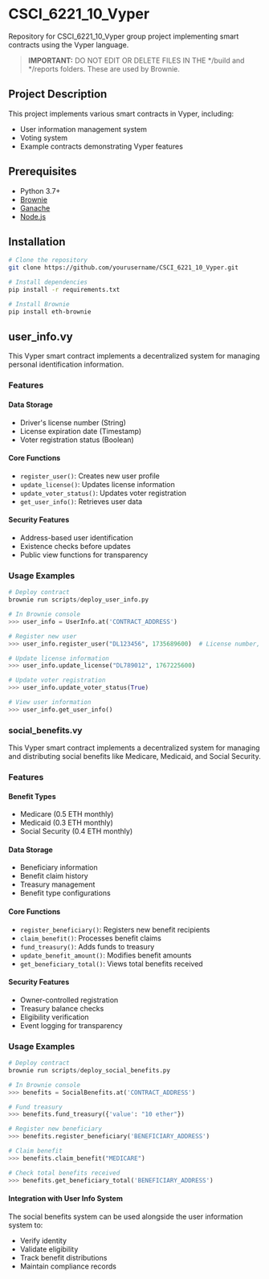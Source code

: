 # CSCI_6221_10_Vyper

Repository for CSCI_6221_10_Vyper group project implementing smart contracts using the Vyper language.

> **IMPORTANT:** DO NOT EDIT OR DELETE FILES IN THE */build and */reports folders. These are used by Brownie.

## Project Description

This project implements various smart contracts in Vyper, including:
- User information management system
- Voting system
- Example contracts demonstrating Vyper features

## Prerequisites

- Python 3.7+
- [Brownie](https://eth-brownie.readthedocs.io/)
- [Ganache](https://trufflesuite.com/ganache/)
- [Node.js](https://nodejs.org/)

## Installation

```bash
# Clone the repository
git clone https://github.com/yourusername/CSCI_6221_10_Vyper.git

# Install dependencies
pip install -r requirements.txt

# Install Brownie
pip install eth-brownie
```

## user_info.vy 

This Vyper smart contract implements a decentralized system for managing personal identification information.

### Features

#### Data Storage
- Driver's license number (String)
- License expiration date (Timestamp)
- Voter registration status (Boolean)

#### Core Functions
- `register_user()`: Creates new user profile
- `update_license()`: Updates license information
- `update_voter_status()`: Updates voter registration
- `get_user_info()`: Retrieves user data

#### Security Features
- Address-based user identification 
- Existence checks before updates
- Public view functions for transparency

### Usage Examples

```python
# Deploy contract
brownie run scripts/deploy_user_info.py

# In Brownie console
>>> user_info = UserInfo.at('CONTRACT_ADDRESS')

# Register new user
>>> user_info.register_user("DL123456", 1735689600)  # License number, expiration timestamp

# Update license information
>>> user_info.update_license("DL789012", 1767225600)

# Update voter registration
>>> user_info.update_voter_status(True)

# View user information
>>> user_info.get_user_info()

```

### social_benefits.vy

This Vyper smart contract implements a decentralized system for managing and distributing social benefits like Medicare, Medicaid, and Social Security.

### Features

#### Benefit Types
- Medicare (0.5 ETH monthly)
- Medicaid (0.3 ETH monthly)
- Social Security (0.4 ETH monthly)

#### Data Storage
- Beneficiary information
- Benefit claim history
- Treasury management
- Benefit type configurations

#### Core Functions
- `register_beneficiary()`: Registers new benefit recipients
- `claim_benefit()`: Processes benefit claims
- `fund_treasury()`: Adds funds to treasury
- `update_benefit_amount()`: Modifies benefit amounts
- `get_beneficiary_total()`: Views total benefits received

#### Security Features
- Owner-controlled registration
- Treasury balance checks
- Eligibility verification
- Event logging for transparency

### Usage Examples

```python
# Deploy contract
brownie run scripts/deploy_social_benefits.py

# In Brownie console
>>> benefits = SocialBenefits.at('CONTRACT_ADDRESS')

# Fund treasury
>>> benefits.fund_treasury({'value': "10 ether"})

# Register new beneficiary
>>> benefits.register_beneficiary('BENEFICIARY_ADDRESS')

# Claim benefit
>>> benefits.claim_benefit("MEDICARE")

# Check total benefits received
>>> benefits.get_beneficiary_total('BENEFICIARY_ADDRESS')
```

#### Integration with User Info System
The social benefits system can be used alongside the user information system to:
- Verify identity
- Validate eligibility
- Track benefit distributions
- Maintain compliance records
